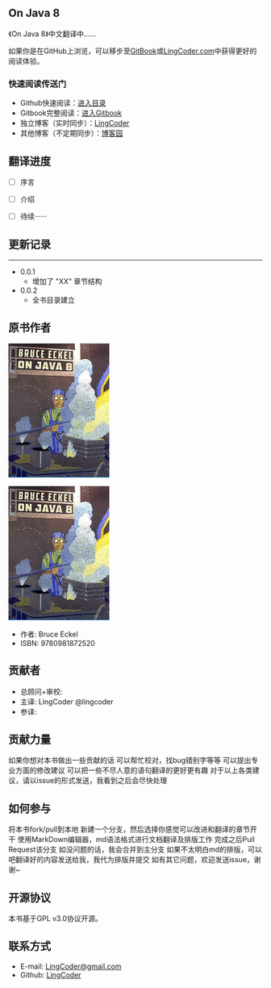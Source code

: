## On Java 8
《On Java 8》中文翻译中……

如果你是在GitHub上浏览，可以移步至[GitBook]()或[LingCoder.com](http://www.lingcoder.com)中获得更好的阅读体验。

### 快速阅读传送门

- Github快速阅读：[进入目录](https://github.com/lingcoder/OnJava8/SUMMARY.md)
- Gitbook完整阅读：[进入Gitbook](https://github.com/LingCoder)
- 独立博客（实时同步）：[LingCoder](https://github.com/LingCoder)
- 其他博客（不定期同步）：[博客园](https://github.com/LingCoder)

## 翻译进度
- [ ] 序言
- [ ] 介绍
- [ ] 待续······


## 更新记录
------
- 0.0.1
  - 增加了 "XX" 章节结构
- 0.0.2
  - 全书目录建立
  
## 原书作者
<div align="left"> 
    
![cover](cover_small.jpg)
 </div>

![cover](cover_small.jpg)
 </div>


* 作者: Bruce Eckel 
* ISBN: 9780981872520

## 贡献者
* 总顾问+审校:  
* 主译: LingCoder @lingcoder
* 参译:  

##  贡献力量
如果你想对本书做出一些贡献的话
可以帮忙校对，找bug错别字等等
可以提出专业方面的修改建议
可以把一些不尽人意的语句翻译的更好更有趣
对于以上各类建议，请以issue的形式发送，我看到之后会尽快处理

## 如何参与
将本书fork/pull到本地
新建一个分支，然后选择你感觉可以改进和翻译的章节开干
使用MarkDown编辑器，md语法格式进行文档翻译及排版工作
完成之后Pull Request该分支
如没问题的话，我会合并到主分支
如果不太明白md的排版，可以吧翻译好的内容发送给我，我代为排版并提交
如有其它问题，欢迎发送issue，谢谢~

## 开源协议
本书基于GPL v3.0协议开源。

## 联系方式
*  E-mail: LingCoder@gmail.com
* Github: [LingCoder](https://github.com/LingCoder)






